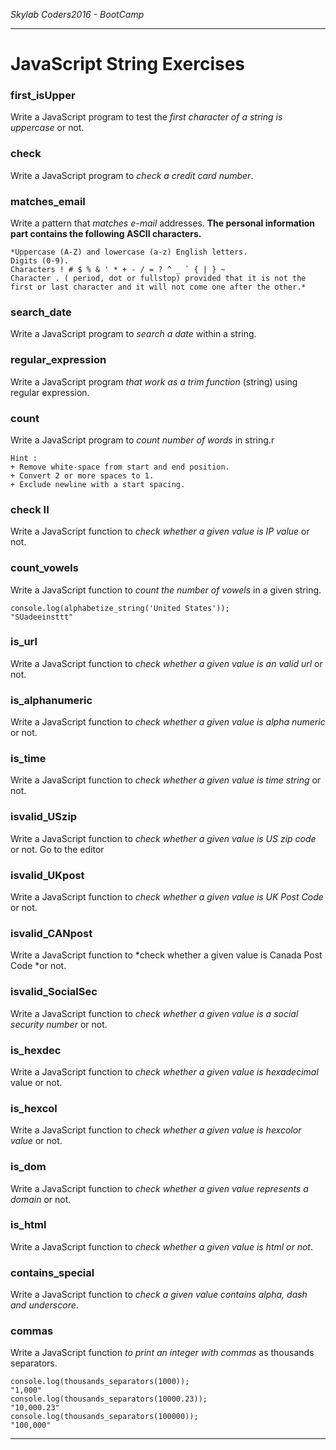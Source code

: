 *Skylab Coders2016 - BootCamp*

---

# JavaScript String Exercises


### first_isUpper
Write a JavaScript program to test the *first character of a string is uppercase* or not. 

### check
Write a JavaScript program to *check a credit card number*. 

### matches_email 
Write a pattern that *matches e-mail* addresses. 
**The personal information part contains the following ASCII characters.**

    *Uppercase (A-Z) and lowercase (a-z) English letters.
    Digits (0-9).
    Characters ! # $ % & ' * + - / = ? ^ _ ` { | } ~      
    Character . ( period, dot or fullstop) provided that it is not the first or last character and it will not come one after the other.*

### search_date
Write a JavaScript program to *search a date* within a string.

### regular_expression
Write a JavaScript program *that work as a trim function* (string) using regular expression. 

### count 
Write a JavaScript program to *count number of words* in string.r

    Hint : 
    + Remove white-space from start and end position. 
    + Convert 2 or more spaces to 1. 
    + Exclude newline with a start spacing.

### check II
Write a JavaScript function to *check whether a given value is IP value* or not. 

### count_vowels
Write a JavaScript function to *count the number of vowels* in a given string. 

    console.log(alphabetize_string('United States'));
    "SUadeeinsttt"

### is_url
Write a JavaScript function to *check whether a given value is an valid url* or not. 

### is_alphanumeric
Write a JavaScript function to *check whether a given value is alpha numeric* or not. 

### is_time
Write a JavaScript function to *check whether a given value is time string* or not.

### isvalid_USzip
Write a JavaScript function to *check whether a given value is US zip code* or not. Go to the editor

### isvalid_UKpost
Write a JavaScript function to *check whether a given value is UK Post Code* or not. 

### isvalid_CANpost
Write a JavaScript function to *check whether a given value is Canada Post Code *or not.

### isvalid_SocialSec
Write a JavaScript function to *check whether a given value is a social security number* or not.

### is_hexdec
Write a JavaScript function to *check whether a given value is hexadecimal* value or not. 

### is_hexcol
Write a JavaScript function to *check whether a given value is hexcolor value* or not. 

### is_dom
Write a JavaScript function to *check whether a given value represents a domain* or not.

### is_html
Write a JavaScript function to *check whether a given value is html or not*.

### contains_special
Write a JavaScript function to *check a given value contains alpha, dash and underscore*.

### commas
Write a JavaScript function *to print an integer with commas* as thousands separators. 

    console.log(thousands_separators(1000)); 
    "1,000"
    console.log(thousands_separators(10000.23)); 
    "10,000.23"
    console.log(thousands_separators(100000));
    "100,000"


---
